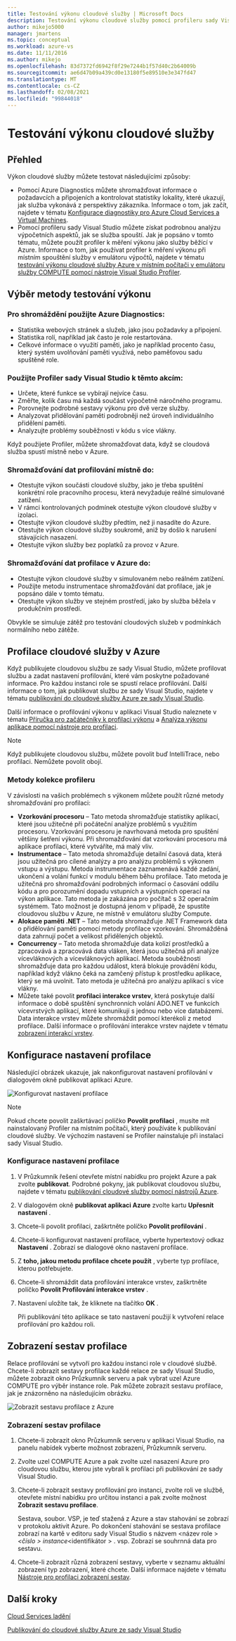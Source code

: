 ```yaml
---
title: Testování výkonu cloudové služby | Microsoft Docs
description: Testování výkonu cloudové služby pomocí profileru sady Visual Studio
author: mikejo5000
manager: jmartens
ms.topic: conceptual
ms.workload: azure-vs
ms.date: 11/11/2016
ms.author: mikejo
ms.openlocfilehash: 83d7372fd6942f8f29e7244b1f57d40c2b64009b
ms.sourcegitcommit: ae6d47b09a439cd0e13180f5e89510e3e347fd47
ms.translationtype: MT
ms.contentlocale: cs-CZ
ms.lasthandoff: 02/08/2021
ms.locfileid: "99844018"
---
```

# <a name="testing-the-performance-of-a-cloud-service"></a>Testování výkonu cloudové služby
## <a name="overview"></a>Přehled
Výkon cloudové služby můžete testovat následujícími způsoby:

* Pomocí Azure Diagnostics můžete shromažďovat informace o požadavcích a připojeních a kontrolovat statistiky lokality, které ukazují, jak služba vykonává z perspektivy zákazníka. Informace o tom, jak začít, najdete v tématu [Konfigurace diagnostiky pro Azure Cloud Services a Virtual Machines](vs-azure-tools-diagnostics-for-cloud-services-and-virtual-machines.md).
* Pomocí profileru sady Visual Studio můžete získat podrobnou analýzu výpočetních aspektů, jak se služba spouští. Jak je popsáno v tomto tématu, můžete použít profiler k měření výkonu jako služby běžící v Azure. Informace o tom, jak používat profiler k měření výkonu při místním spouštění služby v emulátoru výpočtů, najdete v tématu [testování výkonu cloudové služby Azure v místním počítači v emulátoru služby COMPUTE pomocí nástroje Visual Studio Profiler](/azure/cloud-services/cloud-services-performance-testing-visual-studio-profiler).

## <a name="choosing-a-performance-testing-method"></a>Výběr metody testování výkonu
### <a name="use-azure-diagnostics-to-collect"></a>Pro shromáždění použijte Azure Diagnostics:
* Statistika webových stránek a služeb, jako jsou požadavky a připojení.
* Statistika rolí, například jak často je role restartována.
* Celkové informace o využití paměti, jako je například procento času, který systém uvolňování paměti využívá, nebo paměťovou sadu spuštěné role.

### <a name="use-the-visual-studio-profiler-to"></a>Použijte Profiler sady Visual Studio k těmto akcím:
* Určete, které funkce se vybírají nejvíce času.
* Změřte, kolik času má každá součást výpočetně náročného programu.
* Porovnejte podrobné sestavy výkonu pro dvě verze služby.
* Analyzovat přidělování paměti podrobněji než úroveň individuálního přidělení paměti.
* Analyzujte problémy souběžnosti v kódu s více vlákny.

Když použijete Profiler, můžete shromažďovat data, když se cloudová služba spustí místně nebo v Azure.

### <a name="collect-profiling-data-locally-to"></a>Shromažďování dat profilování místně do:
* Otestujte výkon součásti cloudové služby, jako je třeba spuštění konkrétní role pracovního procesu, která nevyžaduje reálné simulované zatížení.
* V rámci kontrolovaných podmínek otestujte výkon cloudové služby v izolaci.
* Otestujte výkon cloudové služby předtím, než ji nasadíte do Azure.
* Otestujte výkon cloudové služby soukromě, aniž by došlo k narušení stávajících nasazení.
* Otestujte výkon služby bez poplatků za provoz v Azure.

### <a name="collect-profiling-data-in-azure-to"></a>Shromažďování dat profilace v Azure do:
* Otestujte výkon cloudové služby v simulovaném nebo reálném zatížení.
* Použijte metodu instrumentace shromažďování dat profilace, jak je popsáno dále v tomto tématu.
* Otestujte výkon služby ve stejném prostředí, jako by služba běžela v produkčním prostředí.

Obvykle se simuluje zátěž pro testování cloudových služeb v podmínkách normálního nebo zátěže.

## <a name="profiling-a-cloud-service-in-azure"></a>Profilace cloudové služby v Azure
Když publikujete cloudovou službu ze sady Visual Studio, můžete profilovat službu a zadat nastavení profilování, které vám poskytne požadované informace. Pro každou instanci role se spustí relace profilování. Další informace o tom, jak publikovat službu ze sady Visual Studio, najdete v tématu [publikování do cloudové služby Azure ze sady Visual Studio](vs-azure-tools-publishing-a-cloud-service.md).

Další informace o profilování výkonu v aplikaci Visual Studio naleznete v tématu [Příručka pro začátečníky k profilaci výkonu](../profiling/beginners-guide-to-performance-profiling.md) a [Analýza výkonu aplikace pomocí nástroje pro profilaci](../profiling/performance-explorer.md).

> [!NOTE]
> Když publikujete cloudovou službu, můžete povolit buď IntelliTrace, nebo profilaci. Nemůžete povolit obojí.
>
>

### <a name="profiler-collection-methods"></a>Metody kolekce profileru
V závislosti na vašich problémech s výkonem můžete použít různé metody shromažďování pro profilaci:

* **Vzorkování procesoru** – Tato metoda shromažďuje statistiky aplikací, které jsou užitečné při počáteční analýze problémů s využitím procesoru. Vzorkování procesoru je navrhovaná metoda pro spuštění většiny šetření výkonu. Při shromažďování dat vzorkování procesoru má aplikace profilaci, které vytváříte, má malý vliv.
* **Instrumentace** – Tato metoda shromažďuje detailní časová data, která jsou užitečná pro cílené analýzy a pro analýzu problémů s výkonem vstupu a výstupu. Metoda instrumentace zaznamenává každé zadání, ukončení a volání funkcí v modulu během běhu profilace. Tato metoda je užitečná pro shromažďování podrobných informací o časování oddílu kódu a pro porozumění dopadu vstupních a výstupních operací na výkon aplikace. Tato metoda je zakázána pro počítač s 32 operačním systémem. Tato možnost je dostupná jenom v případě, že spustíte cloudovou službu v Azure, ne místně v emulátoru služby Compute.
* **Alokace paměti .NET** – Tato metoda shromažďuje .NET Framework data o přidělování paměti pomocí metody profilace vzorkování. Shromážděná data zahrnují počet a velikost přidělených objektů.
* **Concurrency** – Tato metoda shromažďuje data kolizí prostředků a zpracovává a zpracovává data vláken, která jsou užitečná při analýze vícevláknových a vícevláknových aplikací. Metoda souběžnosti shromažďuje data pro každou událost, která blokuje provádění kódu, například když vlákno čeká na zamčený přístup k prostředku aplikace, který se má uvolnit. Tato metoda je užitečná pro analýzu aplikací s více vlákny.
* Můžete také povolit **profilaci interakce vrstev**, která poskytuje další informace o době spuštění synchronních volání ADO.NET ve funkcích vícevrstvých aplikací, které komunikují s jednou nebo více databázemi. Data interakce vrstev můžete shromáždit pomocí kterékoli z metod profilace. Další informace o profilování interakce vrstev najdete v tématu [zobrazení interakcí vrstev](../profiling/tier-interactions-view.md).

## <a name="configuring-profiling-settings"></a>Konfigurace nastavení profilace
Následující obrázek ukazuje, jak nakonfigurovat nastavení profilování v dialogovém okně publikovat aplikaci Azure.

![Konfigurovat nastavení profilace](./media/vs-azure-tools-performance-profiling-cloud-services/IC526984.png)

> [!NOTE]
> Pokud chcete povolit zaškrtávací políčko **Povolit profilaci** , musíte mít nainstalovaný Profiler na místním počítači, který používáte k publikování cloudové služby. Ve výchozím nastavení se Profiler nainstaluje při instalaci sady Visual Studio.
>
>

### <a name="to-configure-profiling-settings"></a>Konfigurace nastavení profilace
1. V Průzkumník řešení otevřete místní nabídku pro projekt Azure a pak zvolte **publikovat**. Podrobné pokyny, jak publikovat cloudovou službu, najdete v tématu [publikování cloudové služby pomocí nástrojů Azure](vs-azure-tools-publishing-a-cloud-service.md).
2. V dialogovém okně **publikovat aplikaci Azure** zvolte kartu **Upřesnit nastavení** .
3. Chcete-li povolit profilaci, zaškrtněte políčko **Povolit profilování** .
4. Chcete-li konfigurovat nastavení profilace, vyberte hypertextový odkaz **Nastavení** . Zobrazí se dialogové okno nastavení profilace.
5. Z **toho, jakou metodu profilace chcete použít** , vyberte typ profilace, kterou potřebujete.
6. Chcete-li shromáždit data profilování interakce vrstev, zaškrtněte políčko **Povolit Profilování interakce vrstev** .
7. Nastavení uložíte tak, že kliknete na tlačítko **OK** .

    Při publikování této aplikace se tato nastavení použijí k vytvoření relace profilování pro každou roli.

## <a name="viewing-profiling-reports"></a>Zobrazení sestav profilace
Relace profilování se vytvoří pro každou instanci role v cloudové službě. Chcete-li zobrazit sestavy profilace každé relace ze sady Visual Studio, můžete zobrazit okno Průzkumník serveru a pak vybrat uzel Azure COMPUTE pro výběr instance role. Pak můžete zobrazit sestavu profilace, jak je znázorněno na následujícím obrázku.

![Zobrazit sestavu profilace z Azure](./media/vs-azure-tools-performance-profiling-cloud-services/IC748914.png)

### <a name="to-view-profiling-reports"></a>Zobrazení sestav profilace
1. Chcete-li zobrazit okno Průzkumník serveru v aplikaci Visual Studio, na panelu nabídek vyberte možnost zobrazení, Průzkumník serveru.
2. Zvolte uzel COMPUTE Azure a pak zvolte uzel nasazení Azure pro cloudovou službu, kterou jste vybrali k profilaci při publikování ze sady Visual Studio.
3. Chcete-li zobrazit sestavy profilování pro instanci, zvolte roli ve službě, otevřete místní nabídku pro určitou instanci a pak zvolte možnost **Zobrazit sestavu profilace**.

    Sestava, soubor. VSP, je teď stažená z Azure a stav stahování se zobrazí v protokolu aktivit Azure. Po dokončení stahování se sestava profilace zobrazí na kartě v editoru sady Visual Studio s názvem <název role \> *<číslo \> instance*<identifikátor \> . vsp. Zobrazí se souhrnná data pro sestavu.
4. Chcete-li zobrazit různá zobrazení sestavy, vyberte v seznamu aktuální zobrazení typ zobrazení, které chcete. Další informace najdete v tématu [Nástroje pro profilaci zobrazení sestav](../profiling/performance-report-views.md).

## <a name="next-steps"></a>Další kroky
[Cloud Services ladění](vs-azure-tools-debug-cloud-services-virtual-machines.md)

[Publikování do cloudové služby Azure ze sady Visual Studio](vs-azure-tools-publishing-a-cloud-service.md)
